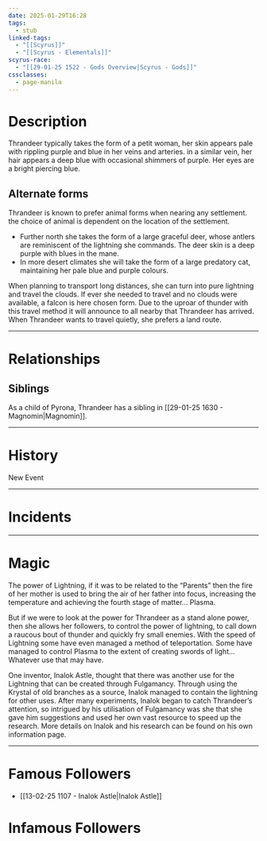 ```yaml
---
date: 2025-01-29T16:28
tags:
  - stub
linked-tags:
  - "[[Scyrus]]"
  - "[[Scyrus - Elementals]]"
scyrus-race:
  - "[[29-01-25 1522 - Gods Overview|Scyrus - Gods]]"
cssclasses:
  - page-manila
---
```

# Description
Thrandeer typically takes the form of a petit woman, her skin appears pale with rippling purple and blue in her veins and arteries. in a similar vein, her hair appears a deep blue with occasional shimmers of purple. Her eyes are a bright piercing blue.
## Alternate forms
Thrandeer is known to prefer animal forms when nearing any settlement. the choice of animal is dependent on the location of the settlement.
- Further north she takes the form of a large graceful deer, whose antlers are reminiscent of the lightning she commands. The deer skin is a deep purple with blues in the mane.
- In more desert climates she will take the form of a large predatory cat, maintaining her pale blue and purple colours.

When planning to transport long distances, she can turn into pure lightning and travel the clouds. If ever she needed to travel and no clouds were available, a falcon is here chosen form. Due to the uproar of thunder with this travel method it will announce to all nearby that Thrandeer has arrived. When Thrandeer wants to travel quietly, she prefers a land route.

---
# Relationships
## Siblings
As a child of Pyrona, Thrandeer has a sibling in [[29-01-25 1630 - Magnomin|Magnomin]].

---
# History
<div class="ob-timelines"
	data-title="Birth of Thrandeer"
	data-description="Youngest of the Elementals, Thrandeer is bron towards the end of the Elemental Era"
	data-classes=""
	data-color=""
	data-type=""
	data-start-date="972"
	data-end-date=""
	data-era="Elemental Era"
	data-path=""
	data-tags="">
	New Event
</div>

---
# Incidents

---
# Magic
The power of Lightning, if it was to be related to the “Parents” then the fire of her mother is used to bring the air of her father into focus, increasing the temperature and achieving the fourth stage of matter… Plasma.

But if we were to look at the power for Thrandeer as a stand alone power, then she allows her followers, to control the power of lightning, to call down a raucous bout of thunder and quickly fry small enemies. With the speed of Lightning some have even managed a method of teleportation. Some have managed to control Plasma to the extent of creating swords of light… Whatever use that may have.

One inventor, Inalok Astle, thought that there was another use for the Lightning that can be created through Fulgamancy. Through using the Krystal of old branches as a source, Inalok managed to contain the lightning for other uses. After many experiments, Inalok began to catch Thrandeer’s attention, so intrigued by his utilisation of Fulgamancy was she that she gave him suggestions and used her own vast resource to speed up the research. More details on Inalok and his research can be found on his own information page.

---
# Famous Followers
- [[13-02-25 1107 - Inalok Astle|Inalok Astle]]
# Infamous Followers

